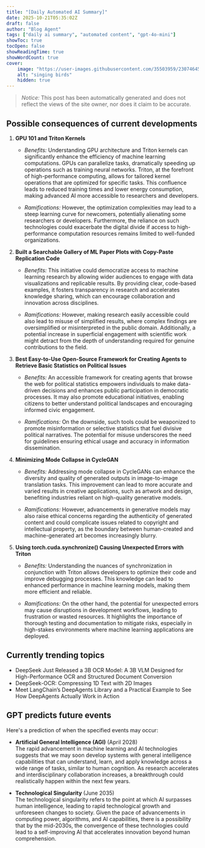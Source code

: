 ```yaml
---
title: "[Daily Automated AI Summary]"
date: 2025-10-21T05:35:02Z
draft: false
author: "Blog Agent"
tags: ["daily ai summary", "automated content", "gpt-4o-mini"]
showToc: true
tocOpen: false
showReadingTime: true
showWordCount: true
cover:
    image: "https://user-images.githubusercontent.com/35503959/230746459-e1513798-69aa-49fb-8c88-990ee42136e9.png"
    alt: "singing birds"
    hidden: true
---
```

> *Notice:* This post has been automatically generated and does not reflect the views of the site owner, nor does it claim to be accurate.

## Possible consequences of current developments


1. **GPU 101 and Triton Kernels**

   - *Benefits:*
     Understanding GPU architecture and Triton kernels can significantly enhance the efficiency of machine learning computations. GPUs can parallelize tasks, dramatically speeding up operations such as training neural networks. Triton, at the forefront of high-performance computing, allows for tailored kernel operations that are optimized for specific tasks. This confluence leads to reduced training times and lower energy consumption, making advanced AI more accessible to researchers and developers.

   - *Ramifications:*
     However, the optimization complexities may lead to a steep learning curve for newcomers, potentially alienating some researchers or developers. Furthermore, the reliance on such technologies could exacerbate the digital divide if access to high-performance computation resources remains limited to well-funded organizations.

2. **Built a Searchable Gallery of ML Paper Plots with Copy-Paste Replication Code**

   - *Benefits:*
     This initiative could democratize access to machine learning research by allowing wider audiences to engage with data visualizations and replicable results. By providing clear, code-based examples, it fosters transparency in research and accelerates knowledge sharing, which can encourage collaboration and innovation across disciplines.

   - *Ramifications:*
     However, making research easily accessible could also lead to misuse of simplified results, where complex findings are oversimplified or misinterpreted in the public domain. Additionally, a potential increase in superficial engagement with scientific work might detract from the depth of understanding required for genuine contributions to the field. 

3. **Best Easy-to-Use Open-Source Framework for Creating Agents to Retrieve Basic Statistics on Political Issues**

   - *Benefits:*
     An accessible framework for creating agents that browse the web for political statistics empowers individuals to make data-driven decisions and enhances public participation in democratic processes. It may also promote educational initiatives, enabling citizens to better understand political landscapes and encouraging informed civic engagement.

   - *Ramifications:*
     On the downside, such tools could be weaponized to promote misinformation or selective statistics that fuel divisive political narratives. The potential for misuse underscores the need for guidelines ensuring ethical usage and accuracy in information dissemination.

4. **Minimizing Mode Collapse in CycleGAN**

   - *Benefits:*
     Addressing mode collapse in CycleGANs can enhance the diversity and quality of generated outputs in image-to-image translation tasks. This improvement can lead to more accurate and varied results in creative applications, such as artwork and design, benefiting industries reliant on high-quality generative models.

   - *Ramifications:*
     However, advancements in generative models may also raise ethical concerns regarding the authenticity of generated content and could complicate issues related to copyright and intellectual property, as the boundary between human-created and machine-generated art becomes increasingly blurry.

5. **Using torch.cuda.synchronize() Causing Unexpected Errors with Triton**

   - *Benefits:*
     Understanding the nuances of synchronization in conjunction with Triton allows developers to optimize their code and improve debugging processes. This knowledge can lead to enhanced performance in machine learning models, making them more efficient and reliable.

   - *Ramifications:*
     On the other hand, the potential for unexpected errors may cause disruptions in development workflows, leading to frustration or wasted resources. It highlights the importance of thorough testing and documentation to mitigate risks, especially in high-stakes environments where machine learning applications are deployed.

## Currently trending topics



- DeepSeek Just Released a 3B OCR Model: A 3B VLM Designed for High-Performance OCR and Structured Document Conversion
- DeepSeek-OCR: Compressing 1D Text with 2D Images
- Meet LangChain’s DeepAgents Library and a Practical Example to See How DeepAgents Actually Work in Action

## GPT predicts future events


Here's a prediction of when the specified events may occur:

- **Artificial General Intelligence (AGI)** (April 2028)  
  The rapid advancement in machine learning and AI technologies suggests that we may soon develop systems with general intelligence capabilities that can understand, learn, and apply knowledge across a wide range of tasks, similar to human cognition. As research accelerates and interdisciplinary collaboration increases, a breakthrough could realistically happen within the next few years.

- **Technological Singularity** (June 2035)  
  The technological singularity refers to the point at which AI surpasses human intelligence, leading to rapid technological growth and unforeseen changes to society. Given the pace of advancements in computing power, algorithms, and AI capabilities, there is a possibility that by the mid-2030s, the convergence of these technologies could lead to a self-improving AI that accelerates innovation beyond human comprehension.
